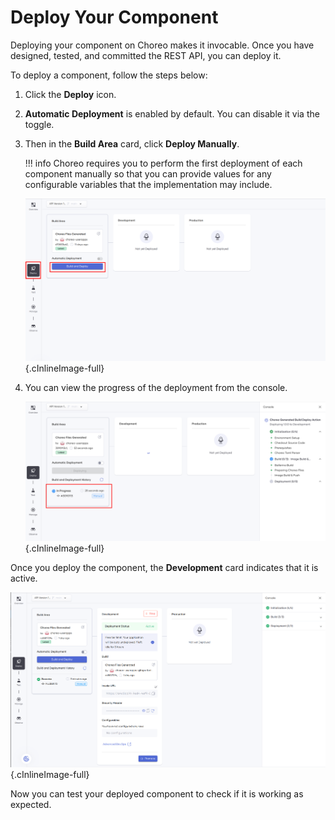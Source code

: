 # Deploy Your Component

Deploying your component on Choreo makes it invocable. Once you have designed, tested, and committed the REST API, you can deploy it.

To deploy a component, follow the steps below:

1. Click the **Deploy** icon. 

2. **Automatic Deployment** is enabled by default. You can disable it via the toggle.

3. Then in the **Build Area** card, click **Deploy Manually**.
    
    !!! info
        Choreo requires you to perform the first deployment of each component manually so that you can provide values for any configurable variables that the implementation may include.

    ![Deploy component](../assets/img/tutorials/rest-api/deploy-api.png){.cInlineImage-full}

2. You can view the progress of the deployment from the console.

    ![Deployment progress](../assets/img/tutorials/rest-api/deployment-progress.png){.cInlineImage-full}

Once you deploy the component, the **Development** card indicates that it is active.

![Deployed component](../assets/img/tutorials/rest-api/deployed-api.png){.cInlineImage-full}

Now you can test your deployed component to check if it is working as expected.
